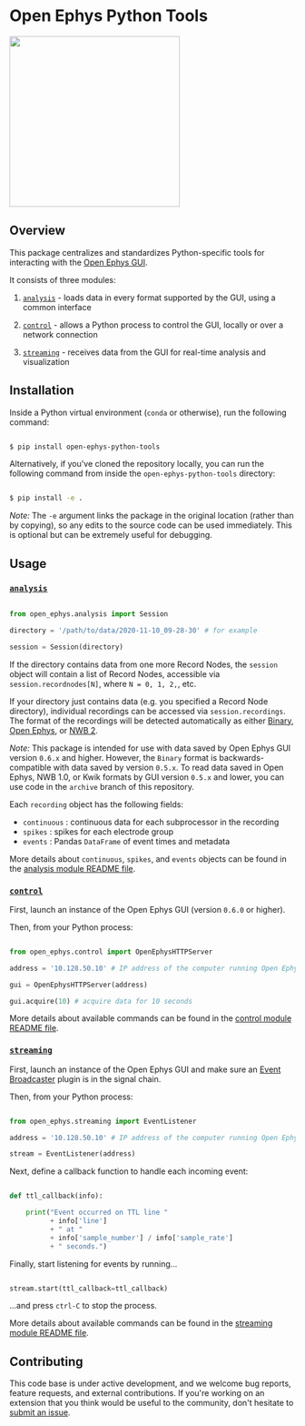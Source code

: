 # Open Ephys Python Tools

<img src="https://user-images.githubusercontent.com/200366/199058390-f18efb8e-9012-4efe-b32d-309ef92b730d.png" width="300" />

## Overview

This package centralizes and standardizes Python-specific tools for interacting with the [Open Ephys GUI](https://github.com/open-ephys/plugin-GUI).

It consists of three modules:

1. [`analysis`](src/open_ephys/analysis) - loads data in every format supported by the GUI, using a common interface

2. [`control`](src/open_ephys/control) - allows a Python process to control the GUI, locally or over a network connection

3. [`streaming`](src/open_ephys/streaming) - receives data from the GUI for real-time analysis and visualization

## Installation

Inside a Python virtual environment (`conda` or otherwise), run the following command:

```bash

$ pip install open-ephys-python-tools

```

Alternatively, if you've cloned the repository locally, you can run the following command from inside the `open-ephys-python-tools` directory:


```bash

$ pip install -e .

```

*Note:* The `-e` argument links the package in the original location (rather than by copying), so any edits to the source code can be used immediately. This is optional but can be extremely useful for debugging.

## Usage

### [`analysis`](src/open_ephys/analysis)

```python

from open_ephys.analysis import Session

directory = '/path/to/data/2020-11-10_09-28-30' # for example

session = Session(directory)
```

If the directory contains data from one more Record Nodes, the `session` object will contain a list of Record Nodes, accessible via `session.recordnodes[N]`, where `N = 0, 1, 2,`, etc.  

If your directory just contains data (e.g. you specified a Record Node directory), individual recordings can be accessed via `session.recordings`. The format of the recordings will be detected automatically as either 
[Binary](https://open-ephys.github.io/gui-docs/User-Manual/Recording-data/Binary-format.html), 
[Open Ephys](https://open-ephys.github.io/gui-docs/User-Manual/Recording-data/Open-Ephys-format.html), or
[NWB 2](https://open-ephys.github.io/gui-docs/User-Manual/Recording-data/NWB-format.html).

*Note:* This package is intended for use with data saved by Open Ephys GUI version `0.6.x` and higher. However, the `Binary` format is backwards-compatible with data saved by version `0.5.x`. To read data saved in Open Ephys, NWB 1.0, or Kwik formats by GUI version `0.5.x` and lower, you can use code in the `archive` branch of this repository.

Each `recording` object has the following fields:

* `continuous` : continuous data for each subprocessor in the recording
* `spikes` : spikes for each electrode group
* `events` : Pandas `DataFrame` of event times and metadata

More details about `continuous`, `spikes`, and `events` objects can be found in the [analysis module README file](src/open_ephys/analysis/README.md).

### [`control`](src/open_ephys/control)

First, launch an instance of the Open Ephys GUI (version `0.6.0` or higher).

Then, from your Python process:

```python

from open_ephys.control import OpenEphysHTTPServer

address = '10.128.50.10' # IP address of the computer running Open Ephys

gui = OpenEphysHTTPServer(address)

gui.acquire(10) # acquire data for 10 seconds

```

More details about available commands can be found in the [control module README file](src/open_ephys/control/README.md).

### [`streaming`](src/open_ephys/streaming)

First, launch an instance of the Open Ephys GUI and make sure an [Event Broadcaster](https://open-ephys.github.io/gui-docs/User-Manual/Plugins/Event-Broadcaster.html) plugin is in the signal chain.

Then, from your Python process:

```python

from open_ephys.streaming import EventListener

address = '10.128.50.10' # IP address of the computer running Open Ephys

stream = EventListener(address)

```

Next, define a callback function to handle each incoming event:

```python

def ttl_callback(info):

    print("Event occurred on TTL line " 
          + info['line'] 
          + " at " 
          + info['sample_number'] / info['sample_rate'] 
          + " seconds.")

```

Finally, start listening for events by running...

```python

stream.start(ttl_callback=ttl_callback)

```

...and press `ctrl-C` to stop the process.

More details about available commands can be found in the [streaming module README file](src/open_ephys/streaming/README.md).

## Contributing

This code base is under active development, and we welcome bug reports, feature requests, and external contributions. If you're working on an extension that you think would be useful to the community, don't hesitate to [submit an issue](https://github.com/open-ephys/open-ephys-python-tools/issues).
